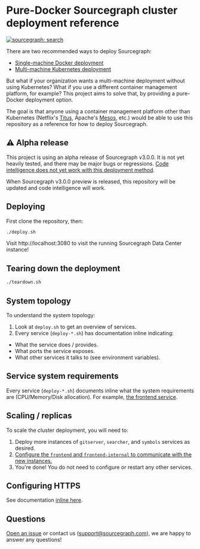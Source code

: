 # Pure-Docker Sourcegraph cluster deployment reference

[![sourcegraph: search](https://img.shields.io/badge/sourcegraph-search-brightgreen.svg)](https://sourcegraph.com/github.com/sourcegraph/deploy-sourcegraph-docker)

There are two recommended ways to deploy Sourcegraph:

- [Single-machine Docker deployment](https://docs.sourcegraph.com/admin/install/docker)
- [Multi-machine Kubernetes deployment](https://docs.sourcegraph.com/admin/install/kubernetes_cluster)

But what if your organization wants a multi-machine deployment without using Kubernetes? What if you use a different container management platform, for example? This project aims to solve that, by providing a pure-Docker deployment option.

The goal is that anyone using a container management platform other than Kubernetes (Netflix's [Titus](https://netflix.github.io/titus/), Apache's [Mesos](http://mesos.apache.org/documentation/latest/docker-containerizer/), etc.) would be able to use this repository as a reference for how to deploy Sourcegraph.

## ⚠️ Alpha release

This project is using an alpha release of Sourcegraph v3.0.0. It is not yet heavily tested, and there may be major bugs or regressions. [Code intelligence does not yet work with this deployment method](https://github.com/sourcegraph/deploy-sourcegraph-docker/issues/2).

When Sourcegraph v3.0.0 preview is released, this repository will be updated and code intelligence will work.

## Deploying

First clone the repository, then:

```bash
./deploy.sh
```

Visit http://localhost:3080 to visit the running Sourcegraph Data Center instance!

## Tearing down the deployment

```bash
./teardown.sh
```

## System topology

To understand the system topology:

1. Look at `deploy.sh` to get an overview of services.
2. Every service (`deploy-*.sh`) has documentation inline indicating:
  - What the service does / provides.
  - What ports the service exposes.
  - What other services it talks to (see environment variables).

## Service system requirements

Every service (`deploy-*.sh`) documents inline what the system requirements are (CPU/Memory/Disk allocation). For example, [the frontend service](https://github.com/sourcegraph/deploy-sourcegraph-docker/blob/f01b97a397138dd76e5f5ed45b2574b9a2e70cd1/deploy-frontend.sh#L6-L9).

## Scaling / replicas

To scale the cluster deployment, you will need to:

1. Deploy more instances of `gitserver`, `searcher`, and `symbols` services as desired.
2. [Configure the `frontend` and `frontend-internal` to communicate with the new instances.](https://github.com/sourcegraph/deploy-sourcegraph-docker/blob/f01b97a397138dd76e5f5ed45b2574b9a2e70cd1/deploy-frontend.sh#L31-L34)
3. You're done! You do not need to configure or restart any other services.

## Configuring HTTPS

See documentation [inline here](https://github.com/sourcegraph/deploy-sourcegraph-docker/blob/f01b97a397138dd76e5f5ed45b2574b9a2e70cd1/deploy-frontend.sh#L26-L29).

## Questions

[Open an issue](https://github.com/sourcegraph/deploy-sourcegraph-docker/issues/new) or contact us (support@sourcegraph.com), we are happy to answer any questions!
